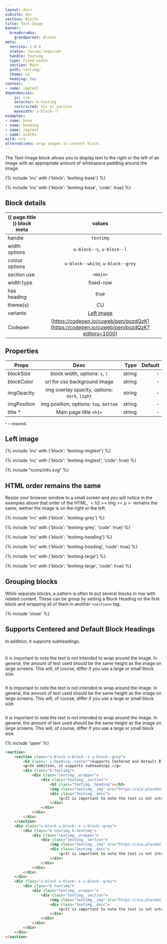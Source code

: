 ```yaml
---
layout: docs
subsite: dev
section: Blocks
title: Text-Image
banner:
  breadcrumbs:
    grandparent: Blocks
meta:
  version: 1.0.0
  status: review required
  handle: textimg
  type: Fixed-width
  section: Main
  path: textimg/
  theme: na
  heading: Yes
context: 
- name: imgtext
dependencies:
    js: n/a
    selector: b-textimg
    restricted: div or section
    maxwidth: u-block--l
examples:
- name: base
- name: heading
- name: imgtext
- name: widths
wild: n/a
alternatives: wrap images in content block.
---
```


The Text-Image block allows you to display text to the right or the left of an image with an appropriate amount of whitespace padding around the image.

{% include 'inc' with {'block': 'textimg-base'} %}

{% include 'inc' with {'block': 'textimg-base', 'code': true} %}

## Block details

| {{ page.title }}  block meta   |  values
| --------------| :-------------------------------------:
| handle              | `textimg` 
| width options       | `u-block--s`, `u-block--l`   
| colour options      | `u-block--white`, `u-block--grey`  
| section use         | `<main>`                  
| width type          | fixed-row                           
| has heading         | true
| theme(s)            | CU
| variants            | <a href="#left-image">Left image</a>
| Codepen             | [https://codepen.io/cuweb/pen/pozdQzK](https://codepen.io/cuweb/pen/pozdQzK?editors=1000)

## Properties

| Props        | Desc              | Type  | Default 
| --------------| :-------------------------------------:| -------:| -:|
| blockSize     | block width, options: `s`, `l`           | string  | - |
| blockColor           | url for css background image           | string  | - | 
| imgOpacity    | img overlay opacity, options: `dark`, `light` | string  | -
| imgPosition   | img position, options: `top`, `bottom`                 | string  | -
| title * | Main page title `<h1>`    | string | -

<small>`*` = required.</small>

## Left image

{% include 'inc' with {'block': 'textimg-imgtext'} %}

{% include 'inc' with {'block': 'textimg-imgtext', 'code': true} %}

 <div class="c-alert c-alert--info c-alert--icon u-hide-s">
    {% include "icons/info.svg" %}
    <h2>HTML order remains the same</h2>
    <p>Resize your browser window to a small screen and you will notice in the examples above that order of the HTML, `< h2 >< img >< p >` remains the same, wether the image is on the right or the left.</p>
</div>

{% include 'inc' with {'block': 'textimg-grey'} %}

{% include 'inc' with {'block': 'textimg-grey', 'code': true} %}

{% include 'inc' with {'block': 'textimg-heading'} %}

{% include 'inc' with {'block': 'textimg-heading', 'code': true} %}

{% include 'inc' with {'block': 'textimg-large'} %}

{% include 'inc' with {'block': 'textimg-large', 'code': true} %}

## Grouping blocks

While separate blocks, a pattern is often to put several blocks in row with related content. These can be group by setting a Block Heading on the first block and wrapping all of them in another `<section>` tag.

{% include 'close' %}

<section>
    <section class="u-block u-block--s u-block--grey">
        <h2 class=" c-heading--center">Supports Centered and Default Block Headings</h2>
        <p>In addition, it supports subheadings.</p>
        <div class="b-textimg">
            <div class="textimg__wrapper">
                <div class="textimg__section">
                    <h3 class="textimg__heading"></h3>
                    <img class="textimg__img" src="https://via.placeholder.com/640x480" alt="">
                    <div class="textimg__desc">
                        <p>It is important to note the text is not intended to wrap around the image. In general, the amount of text used should be the same height as the image on large screens. This will, of course, differ if you use a large or small block size.</p>
                    </div>
                </div>
            </div>
        </div>
    </section>
    <div class="u-block u-block--s u-block--grey">
        <div class="b-textimg b-textimg">
            <div class="textimg__wrapper">
                <div class="textimg__section">
                    <img class="textimg__img" src="https://via.placeholder.com/640x480" alt="" />
                    <div class="textimg__desc">
                        <p>It is important to note the text is not intended to wrap around the image. In general, the amount of text used should be the same height as the image on large screens. This will, of course, differ if you use a large or small block size.</p>
                    </div>
                </div>
            </div>
        </div>
    </div>
    <div class="u-block u-block--s u-block--grey">
        <div class="b-textimg">
            <div class="textimg__wrapper">
                <div class="textimg__section">
                    <img class="textimg__img" src="https://via.placeholder.com/640x480" alt="" />
                    <div class="textimg__desc">
                        <p>It is important to note the text is not intended to wrap around the image. In general, the amount of text used should be the same height as the image on large screens. This will, of course, differ if you use a large or small block size.</p>
                    </div>
                </div>
            </div>
        </div>
    </div>
</section>

{% include 'open' %}

```html
<section>
    <section class="u-block u-block--s u-block--grey">
        <h2 class=" c-heading--center">Supports Centered and Default Block Headings</h2>
        <p>In addition, it supports subheadings.</p>
        <div class="b-textimg">
            <div class="textimg__wrapper">
                <div class="textimg__section">
                    <h3 class="textimg__heading"></h3>
                    <img class="textimg__img" src="https://via.placeholder.com/640x480" alt="">
                    <div class="textimg__desc">
                        <p>It is important to note the text is not intended to wrap around the image. In general, the amount of text used should be the same height as the image on large screens. This will, of course, differ if you use a large or small block size.</p>
                    </div>
                </div>
            </div>
        </div>
    </section>
    <div class="u-block u-block--s u-block--grey">
        <div class="b-textimg b-textimg">
            <div class="textimg__wrapper">
                <div class="textimg__section">
                    <img class="textimg__img" src="https://via.placeholder.com/640x480" alt="" />
                    <div class="textimg__desc">
                        <p>It is important to note the text is not intended to wrap around the image. In general, the amount of text used should be the same height as the image on large screens. This will, of course, differ if you use a large or small block size.</p>
                    </div>
                </div>
            </div>
        </div>
    </div>
    <div class="u-block u-block--s u-block--grey">
        <div class="b-textimg">
            <div class="textimg__wrapper">
                <div class="textimg__section">
                    <img class="textimg__img" src="https://via.placeholder.com/640x480" alt="" />
                    <div class="textimg__desc">
                        <p>It is important to note the text is not intended to wrap around the image. In general, the amount of text used should be the same height as the image on large screens. This will, of course, differ if you use a large or small block size.</p>
                    </div>
                </div>
            </div>
        </div>
    </div>
</section>
```
